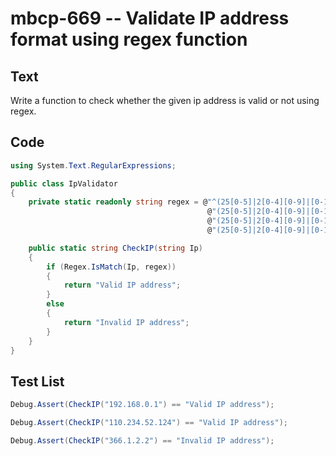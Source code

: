 # mbcp-669 -- Validate IP address format using regex function

## Text

Write a function to check whether the given ip address is valid or not using regex.

## Code

```csharp
using System.Text.RegularExpressions;

public class IpValidator
{
    private static readonly string regex = @"^(25[0-5]|2[0-4][0-9]|[0-1]?[0-9][0-9]?)\." +
                                            @"(25[0-5]|2[0-4][0-9]|[0-1]?[0-9][0-9]?)\." +
                                            @"(25[0-5]|2[0-4][0-9]|[0-1]?[0-9][0-9]?)\." +
                                            @"(25[0-5]|2[0-4][0-9]|[0-1]?[0-9][0-9]?)$";

    public static string CheckIP(string Ip)
    {
        if (Regex.IsMatch(Ip, regex))
        {
            return "Valid IP address";
        }
        else
        {
            return "Invalid IP address";
        }
    }
}
```

## Test List

```csharp
Debug.Assert(CheckIP("192.168.0.1") == "Valid IP address");
```

```csharp
Debug.Assert(CheckIP("110.234.52.124") == "Valid IP address");
```

```csharp
Debug.Assert(CheckIP("366.1.2.2") == "Invalid IP address");
```
